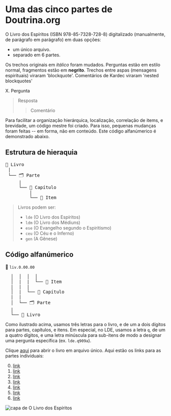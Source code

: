 # Uma das cinco partes de Doutrina.org

O Livro dos Espíritos (ISBN 978-85-7328-728-8) digitalizado (manualmente, de parágrafo em parágrafo) em duas opções:
- um único arquivo.
- separado em 6 partes.

Os trechos originais em *itálico* foram mudados. Perguntas estão em estilo normal, fragmentos estão em **negrito**. Trechos entre aspas (mensagens espirituais) viraram 'blockquote'. Comentários de Kardec viraram 'nested blockquotes'

X. Pergunta
> Resposta
> > Comentário

Para facilitar a organização hierárquica, localização, correlação de items, e brevidade, um código mestre foi criado. Para isso, pequenas mudanças foram feitas -- em forma, não em conteúdo. Este código alfanúmerico é demonstrado abaixo.

## Estrutura de hieraquia

<pre>
📔 Livro
 |
 └── 🗂️ Parte
     |
     └── 📑 Capítulo
         |
         └── 📄 Item
</pre>

> Livros podem ser:
> - `lde` (O Livro dos Espíritos)
> - `ldm` (O Livro dos Médiuns)
> - `ese` (O Evangelho segundo o Espiritismo)
> - `ceu` (O Céu e o Inferno)
> - `gen` (A Gênese)

## Código alfanúmerico

📄 `liv.0.00.00`
<pre>
  │  │  │  │
  │  |  |  └── 📄 Item
  |  |  |
  │  |  └── 📑 Capítulo
  |  |
  │  └── 🗂️ Parte
  |
  └── 📔 Livro
</pre>

Como ilustrado acima, usamos três letras para o livro, e de um a dois dígitos para partes, capítulos, e itens. Em especial, no LDE, usamos a letra `q`, de um a quatro dígitos, e uma letra minúscula para sub-itens de modo a designar uma pergunta específica (ex. `lde.q909a`).

Clique [aqui](./lde-single-file.md) para abrir o livro em arquivo único. Aqui estão os links para as partes individuais:

0. [link](./partes/lde.0.md)
1. [link](./partes/lde.1.md)
2. [link](./partes/lde.2.md)
3. [link](./partes/lde.3.md)
4. [link](./partes/lde.4.md)
5. [link](./partes/lde.5.md)
6. [link](./partes/lde.6.md)

<img src="https://user-images.githubusercontent.com/107352082/225607677-43f4b829-6245-481d-82f1-276dbc95f30e.jpg" alt="capa de O Livro dos Espíritos" style="max-height: 30vh">

